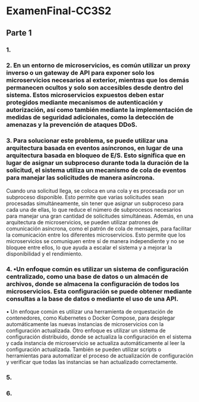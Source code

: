 # ExamenFinal-CC3S2

## Parte 1

### 1.

### 2. En un entorno de microservicios, es común utilizar un proxy inverso o un gateway de API para exponer solo los microservicios necesarios al exterior, mientras que los demás permanecen ocultos y solo son accesibles desde dentro del sistema. Estos microservicios expuestos deben estar protegidos mediante mecanismos de autenticación y autorización, así como también mediante la implementación de medidas de seguridad adicionales, como la detección de amenazas y la prevención de ataques DDoS.

### 3. Para solucionar este problema, se puede utilizar una arquitectura basada en eventos asíncronos, en lugar de una arquitectura basada en bloqueo de E/S. Esto significa que en lugar de asignar un subproceso durante toda la duración de la solicitud, el sistema utiliza un mecanismo de cola de eventos para manejar las solicitudes de manera asíncrona.
Cuando una solicitud llega, se coloca en una cola y es procesada por un subproceso disponible. Esto permite que varias solicitudes sean procesadas simultáneamente, sin tener que asignar un subproceso para cada una de ellas, lo que reduce el número de subprocesos necesarios para manejar una gran cantidad de solicitudes simultáneas.
Además, en una arquitectura de microservicios, se pueden utilizar patrones de comunicación asíncrona, como el patrón de cola de mensajes, para facilitar la comunicación entre los diferentes microservicios. Esto permite que los microservicios se comuniquen entre sí de manera independiente y no se bloquee entre ellos, lo que ayuda a escalar el sistema y a mejorar la disponibilidad y el rendimiento.

### 4. •Un enfoque común es utilizar un sistema de configuración centralizado, como una base de datos o un almacén de archivos, donde se almacena la configuración de todos los microservicios. Esta configuración se puede obtener mediante consultas a la base de datos o mediante el uso de una API.
• Un enfoque común es utilizar una herramienta de orquestación de contenedores, como Kubernetes o Docker Compose, para desplegar automáticamente las nuevas instancias de microservicios con la configuración actualizada.
Otro enfoque es utilizar un sistema de configuración distribuido, donde se actualiza la configuración en el sistema y cada instancia de microservicio se actualiza automáticamente al leer la configuración actualizada.
También se pueden utilizar scripts o herramientas para automatizar el proceso de actualización de configuración y verificar que todas las instancias se han actualizado correctamente.

### 5. 

### 6. 

